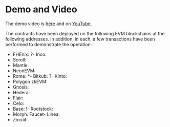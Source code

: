 # Demo and Video

The demo video is [here]() and on [YouTube]().

The contracts have been deployed on the following EVM blockchains at the following addresses. In addition, in each, a few transactions have been performed to demonstrate the operation:

- FHEnix: 
?- Inco: 
- Scroll: 
- Mantle: 
- NeonEVM: 
- Rome: 
*- Bitkub: 
?- Kinto: 
- Polygon zkEVM: 
- Gnosis: 
- Hedera: 
- Flair: 
- Celo: 
- Base: 
!- Rootstock: 
- Morph: 
Faucet- Linea: 
- Zircuit: 
